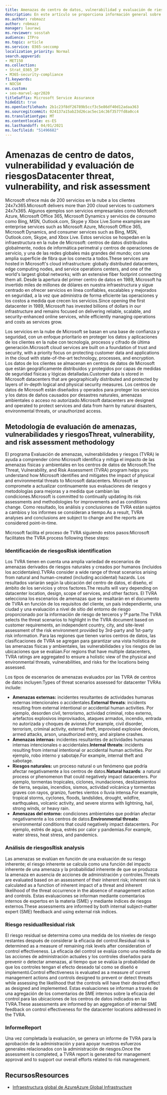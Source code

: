 ```yaml
---
title: Amenazas de centro de datos, vulnerabilidad y evaluación de riesgos
description: En este artículo se proporciona información general sobre la amenaza del centro de datos, la vulnerabilidad y la evaluación de riesgos en Microsoft 365.
ms.author: robmazz
author: robmazz
manager: laurawi
ms.reviewer: sosstah
audience: ITPro
ms.topic: article
ms.service: O365-seccomp
localization_priority: Normal
search.appverid:
- MET150
ms.collection:
- Strat_O365_IP
- M365-security-compliance
f1.keywords:
- NOCSH
ms.custom:
- seo-marvel-apr2020
titleSuffix: Microsoft Service Assurance
hideEdit: true
ms.openlocfilehash: 2b1c23f8df26789b5ccf3c5e86df40d12adaa363
ms.sourcegitcommit: 024137a15ab23d26cac5ec14c36f3577fd8a0cc4
ms.translationtype: MT
ms.contentlocale: es-ES
ms.lasthandoff: 04/01/2021
ms.locfileid: "51496682"
---
```

# <a name="datacenter-threat-vulnerability-and-risk-assessment"></a><span data-ttu-id="813cc-103">Amenazas de centro de datos, vulnerabilidad y evaluación de riesgos</span><span class="sxs-lookup"><span data-stu-id="813cc-103">Datacenter threat, vulnerability, and risk assessment</span></span>

<span data-ttu-id="813cc-104">Microsoft ofrece más de 200 servicios en la nube a los clientes 24x7x365.</span><span class="sxs-lookup"><span data-stu-id="813cc-104">Microsoft delivers more than 200 cloud services to customers 24x7x365.</span></span> <span data-ttu-id="813cc-105">Algunos ejemplos son servicios empresariales como Microsoft Azure, Microsoft Office 365, Microsoft Dynamics y servicios de consumo como Bing, MSN, Outlook.com, Skype y Xbox Live.</span><span class="sxs-lookup"><span data-stu-id="813cc-105">Some examples are enterprise services such as Microsoft Azure, Microsoft Office 365, Microsoft Dynamics, and consumer services such as Bing, MSN, Outlook.com, Skype, and Xbox Live.</span></span> <span data-ttu-id="813cc-106">Estos servicios se hospedan en la infraestructura en la nube de Microsoft: centros de datos distribuidos globalmente, nodos de informática perimetral y centros de operaciones de servicio, y una de las redes globales más grandes del mundo; con una amplia superficie de fibra que los conecta a todos.</span><span class="sxs-lookup"><span data-stu-id="813cc-106">These services are hosted in Microsoft's cloud infrastructure: globally distributed datacenters, edge computing nodes, and service operations centers, and one of the world's largest global networks; with an extensive fiber footprint connecting them all.</span></span> <span data-ttu-id="813cc-107">Desde la apertura del primer centro de datos en 1989, Microsoft ha invertido miles de millones de dólares en nuestra infraestructura y sigue centrado en ofrecer servicios en línea confiables, escalables y mejorados en seguridad, a la vez que administra de forma eficiente las operaciones y los costos a medida que crecen los servicios.</span><span class="sxs-lookup"><span data-stu-id="813cc-107">Since opening the first datacenter in 1989, Microsoft has invested billions of dollars in our infrastructure and remains focused on delivering reliable, scalable, and security-enhanced online services, while efficiently managing operations and costs as services grow.</span></span>

<span data-ttu-id="813cc-108">Los servicios en la nube de Microsoft se basan en una base de confianza y seguridad, con un enfoque prioritario en proteger los datos y aplicaciones de los clientes en la nube con tecnología, procesos y cifrado de última generación.</span><span class="sxs-lookup"><span data-stu-id="813cc-108">Microsoft cloud services are built on a foundation of trust and security, with a priority focus on protecting customer data and applications in the cloud with state-of-the-art technology, processes, and encryption.</span></span> <span data-ttu-id="813cc-109">Los datos de los clientes se almacenan en centros de datos de Microsoft que están geográficamente distribuidos y protegidos por capas de medidas de seguridad físicas y lógicas detalladas.</span><span class="sxs-lookup"><span data-stu-id="813cc-109">Customer data is stored in Microsoft datacenters that are geographically distributed and protected by layers of in-depth logical and physical security measures.</span></span> <span data-ttu-id="813cc-110">Los centros de datos de Microsoft están diseñados y operados para proteger los servicios y los datos de daños causados por desastres naturales, amenazas ambientales o acceso no autorizado.</span><span class="sxs-lookup"><span data-stu-id="813cc-110">Microsoft datacenters are designed and operated to protect services and data from harm by natural disasters, environmental threats, or unauthorized access.</span></span>

## <a name="threat-vulnerability-and-risk-assessment-methodology"></a><span data-ttu-id="813cc-111">Metodología de evaluación de amenazas, vulnerabilidades y riesgos</span><span class="sxs-lookup"><span data-stu-id="813cc-111">Threat, vulnerability, and risk assessment methodology</span></span>

<span data-ttu-id="813cc-112">El programa Evaluación de amenazas, vulnerabilidades y riesgos (TVRA) le ayuda a comprender cómo Microsoft identifica y mitiga el impacto de las amenazas físicas y ambientales en los centros de datos de Microsoft.</span><span class="sxs-lookup"><span data-stu-id="813cc-112">The Threat, Vulnerability, and Risk Assessment (TVRA) program helps you understand how Microsoft identifies and mitigates the impact of physical and environmental threats to Microsoft datacenters.</span></span> <span data-ttu-id="813cc-113">Microsoft se compromete a actualizar continuamente sus evaluaciones de riesgos y metodologías para mejoras y a medida que cambian las condiciones.</span><span class="sxs-lookup"><span data-stu-id="813cc-113">Microsoft is committed to continually updating its risk assessments and methodologies for improvements and as conditions change.</span></span> <span data-ttu-id="813cc-114">Como resultado, los análisis y conclusiones de TVRA están sujetos a cambios y los informes se consideran a tiempo.</span><span class="sxs-lookup"><span data-stu-id="813cc-114">As a result, TVRA analyses and conclusions are subject to change and the reports are considered point-in-time.</span></span>

<span data-ttu-id="813cc-115">Microsoft facilita el proceso de TVRA siguiendo estos pasos:</span><span class="sxs-lookup"><span data-stu-id="813cc-115">Microsoft facilitates the TVRA process following these steps:</span></span>

### <a name="risk-identification"></a><span data-ttu-id="813cc-116">Identificación de riesgos</span><span class="sxs-lookup"><span data-stu-id="813cc-116">Risk identification</span></span>

<span data-ttu-id="813cc-117">Los TVRA tienen en cuenta una amplia variedad de escenarios de amenazas derivados de riesgos naturales y creados por humanos (incluidos los accidentales).</span><span class="sxs-lookup"><span data-stu-id="813cc-117">TVRAs consider a wide range of threat scenarios arising from natural and human-created (including accidental) hazards.</span></span> <span data-ttu-id="813cc-118">Los resultados variarán según la ubicación del centro de datos, el diseño, el ámbito de los servicios y otros factores.</span><span class="sxs-lookup"><span data-stu-id="813cc-118">The results will vary depending on datacenter location, design, scope of services, and other factors.</span></span> <span data-ttu-id="813cc-119">El TVRA selecciona los escenarios de amenazas que se resaltarán en el documento de TVRA en función de los requisitos del cliente, un país independiente, una ciudad y una evaluación a nivel de sitio del entorno de riesgo proporcionado por la información de riesgo de terceros y 1ª parte.</span><span class="sxs-lookup"><span data-stu-id="813cc-119">The TVRA selects the threat scenarios to highlight in the TVRA document based on customer requirements, an independent country, city, and site-level assessment of the risk environment provided by 3rd-party and 1st-party risk information.</span></span> <span data-ttu-id="813cc-120">Para las regiones que tienen varios centros de datos, las clasificaciones de TVRA se agregan para garantizar una vista holística de las amenazas físicas y ambientales, las vulnerabilidades y los riesgos de las ubicaciones que se evalúan.</span><span class="sxs-lookup"><span data-stu-id="813cc-120">For regions that have multiple datacenters, TVRA ratings are aggregated to ensure a holistic view of the physical and environmental threats, vulnerabilities, and risks for the locations being assessed.</span></span>

<span data-ttu-id="813cc-121">Los tipos de escenarios de amenazas evaluados por las TVRA de centros de datos incluyen:</span><span class="sxs-lookup"><span data-stu-id="813cc-121">Types of threat scenarios assessed for datacenter TVRAs include:</span></span>

- <span data-ttu-id="813cc-122">**Amenazas externas:** incidentes resultantes de actividades humanas externas intencionales o accidentales.</span><span class="sxs-lookup"><span data-stu-id="813cc-122">**External threats**: incidents resulting from external intentional or accidental human activities.</span></span> <span data-ttu-id="813cc-123">Por ejemplo, desorden civil, terrorismo, actividad criminal, robo externo, artefactos explosivos improvisados, ataques armados, incendio, entrada no autorizada y choques de aviones.</span><span class="sxs-lookup"><span data-stu-id="813cc-123">For example, civil disorder, terrorism, criminal activity, external theft, improvised explosive devices, armed attacks, arson, unauthorized entry, and airplane crashes.</span></span>
- <span data-ttu-id="813cc-124">**Amenazas internas:** incidentes resultantes de actividades humanas internas intencionales o accidentales.</span><span class="sxs-lookup"><span data-stu-id="813cc-124">**Internal threats**: incidents resulting from internal intentional or accidental human activities.</span></span> <span data-ttu-id="813cc-125">Por ejemplo, robo interno y sabotaje.</span><span class="sxs-lookup"><span data-stu-id="813cc-125">For example, internal theft and sabotage.</span></span>
- <span data-ttu-id="813cc-126">**Riesgos naturales:** un proceso natural o un fenómeno que podría afectar negativamente a los centros de datos.</span><span class="sxs-lookup"><span data-stu-id="813cc-126">**Natural hazards**: a natural process or phenomenon that could negatively impact datacenters.</span></span> <span data-ttu-id="813cc-127">Por ejemplo, tormentas tropicales, ciclones, inundaciones, deslizamientos de tierra, sequías, incendios, sismos, actividad volcánica y tormentas graves con rayos, granizo, fuertes vientos o lluvia intensa.</span><span class="sxs-lookup"><span data-stu-id="813cc-127">For example, tropical storms, cyclones, floods, landslides, drought, wildfire, earthquakes, volcanic activity, and severe storms with lightning, hail, strong winds, or heavy rain.</span></span>
- <span data-ttu-id="813cc-128">**Amenazas del entorno:** condiciones ambientales que podrían afectar negativamente a los centros de datos.</span><span class="sxs-lookup"><span data-stu-id="813cc-128">**Environmental threats**: environmental conditions that could negatively impact datacenters.</span></span> <span data-ttu-id="813cc-129">Por ejemplo, estrés de agua, estrés por calor y pandemias.</span><span class="sxs-lookup"><span data-stu-id="813cc-129">For example, water stress, heat stress, and pandemics.</span></span>

### <a name="risk-analysis"></a><span data-ttu-id="813cc-130">Análisis de riesgos</span><span class="sxs-lookup"><span data-stu-id="813cc-130">Risk analysis</span></span>

<span data-ttu-id="813cc-131">Las amenazas se evalúan en función de una evaluación de su riesgo inherente; el riesgo inherente se calcula como una función del impacto inherente de una amenaza y la probabilidad inherente de que se produzca la amenaza en ausencia de acciones de administración y controles.</span><span class="sxs-lookup"><span data-stu-id="813cc-131">Threats are evaluated based on an assessment of their inherent risk; inherent risk is calculated as a function of inherent impact of a threat and inherent likelihood of the threat occurrence in the absence of management action and controls.</span></span> <span data-ttu-id="813cc-132">Estas evaluaciones se informan mediante comentarios internos de expertos en la materia (SME) y mediante índices de riesgos externos.</span><span class="sxs-lookup"><span data-stu-id="813cc-132">These assessments are informed by both internal subject-matter expert (SME) feedback and using external risk indices.</span></span>

### <a name="residual-risk"></a><span data-ttu-id="813cc-133">Riesgo residual</span><span class="sxs-lookup"><span data-stu-id="813cc-133">Residual risk</span></span>

<span data-ttu-id="813cc-134">El riesgo residual se determina como una medida de los niveles de riesgo restantes después de considerar la eficacia del control.</span><span class="sxs-lookup"><span data-stu-id="813cc-134">Residual risk is determined as a measure of remaining risk levels after consideration of control effectiveness.</span></span> <span data-ttu-id="813cc-135">La eficacia del control se evalúa como una medida de las acciones de administración actuales y los controles diseñados para prevenir o detectar amenazas, al tiempo que se evalúa la probabilidad de que los controles tengan el efecto deseado tal como se diseñó e implementó.</span><span class="sxs-lookup"><span data-stu-id="813cc-135">Control effectiveness is evaluated as a measure of current management actions and controls designed to prevent or detect threats while assessing the likelihood that the controls will have their desired effect as designed and implemented.</span></span> <span data-ttu-id="813cc-136">Estas evaluaciones se informan a través de una agregación de los comentarios de SME internos sobre la eficacia del control para las ubicaciones de los centros de datos indicados en las TVRA.</span><span class="sxs-lookup"><span data-stu-id="813cc-136">These assessments are informed by an aggregation of internal SME feedback on control effectiveness for the datacenter locations addressed in the TVRA.</span></span>

### <a name="report"></a><span data-ttu-id="813cc-137">Informe</span><span class="sxs-lookup"><span data-stu-id="813cc-137">Report</span></span>

<span data-ttu-id="813cc-138">Una vez completada la evaluación, se genera un informe de TVRA para la aprobación de la administración y para apoyar nuestros esfuerzos generales relacionados con la administración de riesgos.</span><span class="sxs-lookup"><span data-stu-id="813cc-138">Once the assessment is completed, a TVRA report is generated for management approval and to support our overall efforts related to risk management.</span></span>

## <a name="resources"></a><span data-ttu-id="813cc-139">Recursos</span><span class="sxs-lookup"><span data-stu-id="813cc-139">Resources</span></span>

- [<span data-ttu-id="813cc-140">Infraestructura global de Azure</span><span class="sxs-lookup"><span data-stu-id="813cc-140">Azure Global Infrastructure</span></span>](https://www.microsoft.com/datacenters)
